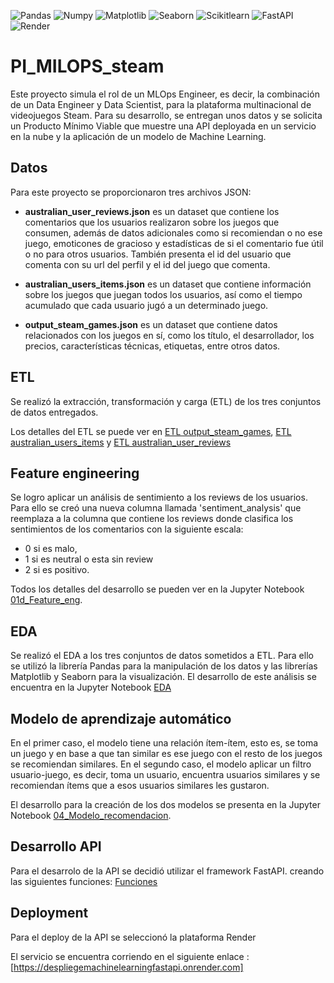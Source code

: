 ![Pandas](https://img.shields.io/badge/-Pandas-333333?style=flat&logo=pandas)
![Numpy](https://img.shields.io/badge/-Numpy-333333?style=flat&logo=numpy)
![Matplotlib](https://img.shields.io/badge/-Matplotlib-333333?style=flat&logo=matplotlib)
![Seaborn](https://img.shields.io/badge/-Seaborn-333333?style=flat&logo=seaborn)
![Scikitlearn](https://img.shields.io/badge/-Scikitlearn-333333?style=flat&logo=scikitlearn)
![FastAPI](https://img.shields.io/badge/-FastAPI-333333?style=flat&logo=fastapi)
![Render](https://img.shields.io/badge/-Render-333333?style=flat&logo=render)

# PI_MILOPS_steam

Este proyecto simula el rol de un MLOps Engineer, es decir, la combinación de un Data Engineer y Data Scientist, para la plataforma multinacional de videojuegos Steam. Para su desarrollo, se entregan unos datos y se solicita un Producto Mínimo Viable que muestre una API deployada en un servicio en la nube y la aplicación de un modelo de Machine Learning.

## Datos

Para este proyecto se proporcionaron tres archivos JSON:

* **australian_user_reviews.json** es un dataset que contiene los comentarios que los usuarios realizaron sobre los juegos que consumen, además de datos adicionales como si recomiendan o no ese juego, emoticones de gracioso y estadísticas de si el comentario fue útil o no para otros usuarios. También presenta el id del usuario que comenta con su url del perfil y el id del juego que comenta.

* **australian_users_items.json** es un dataset que contiene información sobre los juegos que juegan todos los usuarios, así como el tiempo acumulado que cada usuario jugó a un determinado juego.

* **output_steam_games.json** es un dataset que contiene datos relacionados con los juegos en sí, como los título, el desarrollador, los precios, características técnicas, etiquetas, entre otros datos.

## ETL

Se realizó la extracción, transformación y carga (ETL) de los tres conjuntos de datos entregados.

Los detalles del ETL se puede ver en [ETL output_steam_games](https://github.com/edwvaz/Machine-Learning-Operations.-Steam-Games/blob/main/ETL/output_steam_games.ipynb), [ETL australian_users_items](https://github.com/edwvaz/Machine-Learning-Operations.-Steam-Games/blob/main/ETL/users_items.ipynb) y [ETL australian_user_reviews](https://github.com/edwvaz/Machine-Learning-Operations.-Steam-Games/blob/main/ETL/users_items.ipynb)

## Feature engineering

Se logro aplicar un análisis de sentimiento a los reviews de los usuarios. Para ello se creó una nueva columna llamada 'sentiment_analysis' que reemplaza a la columna que contiene los reviews donde clasifica los sentimientos de los comentarios con la siguiente escala:

* 0 si es malo,
* 1 si es neutral o esta sin review
* 2 si es positivo.

Todos los detalles del desarrollo se pueden ver en la Jupyter Notebook [01d_Feature_eng](https://github.com/edwvaz/Machine-Learning-Operations.-Steam-Games/blob/main/Feature%20Engineering/feature_engineering.ipynb).

## EDA
Se realizó el EDA a los tres conjuntos de datos sometidos a ETL. Para ello se utilizó la librería Pandas para la manipulación de los datos y las librerías Matplotlib y Seaborn para la visualización.
El desarrollo de este análisis se encuentra en la Jupyter Notebook [EDA](https://github.com/edwvaz/Machine-Learning-Operations.-Steam-Games/blob/main/EDA/Eda.ipynb)

## Modelo de aprendizaje automático

En el primer caso, el modelo tiene una relación ítem-ítem, esto es, se toma un juego y en base a que tan similar es ese juego con el resto de los juegos se recomiendan similares. En el segundo caso, el modelo aplicar un filtro usuario-juego, es decir, toma un usuario, encuentra usuarios similares y se recomiendan ítems que a esos usuarios similares les gustaron.


El desarrollo para la creación de los dos modelos se presenta en la Jupyter Notebook [04_Modelo_recomendacion](https://github.com/edwvaz/Machine-Learning-Operations.-Steam-Games/blob/main/Funciones/recomendacion_juego.ipynb).

## Desarrollo API

Para el desarrolo de la API se decidió utilizar el framework FastAPI. creando las siguientes funciones: [Funciones](https://github.com/edwvaz/Machine-Learning-Operations.-Steam-Games/tree/main/Funciones)

## Deployment

Para el deploy de la API se seleccionó la plataforma Render

El servicio se encuentra corriendo en el siguiente enlace : [https://despliegemachinelearningfastapi.onrender.com]


